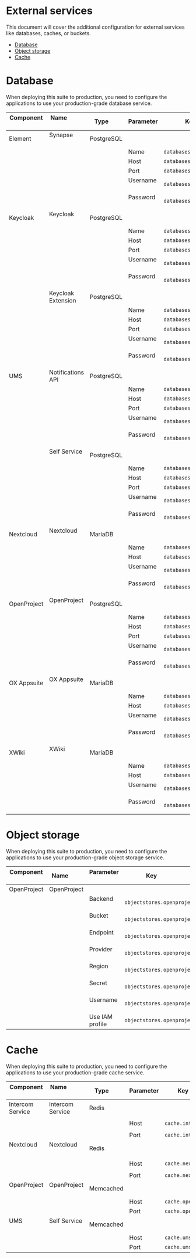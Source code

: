<!--
SPDX-FileCopyrightText: 2023 Bundesministerium des Innern und für Heimat, PG ZenDiS "Projektgruppe für Aufbau ZenDiS"
SPDX-License-Identifier: Apache-2.0
-->

<h1>External services</h1>

This document will cover the additional configuration for external services like databases, caches, or buckets.

<!-- TOC -->
* [Database](#database)
* [Object storage](#object-storage)
* [Cache](#cache)
<!-- TOC -->

# Database

When deploying this suite to production, you need to configure the applications to use your production-grade database
service.

| Component   | Name               | Type       | Parameter | Key                                      | Default                    |
|-------------|--------------------|------------|-----------|------------------------------------------|----------------------------|
| Element     | Synapse            | PostgreSQL |           |                                          |                            |
|             |                    |            | Name      | `databases.synapse.name` | `matrix` |
|             |                    |            | Host      | `databases.synapse.host` | `postgresql` |
|             |                    |            | Port      | `databases.synapse.port` | `5432` |
|             |                    |            | Username  | `databases.synapse.username` | `matrix_user` |
|             |                    |            | Password  | `databases.synapse.password` |                            |
| Keycloak    | Keycloak           | PostgreSQL |           |                                          |                            |
|             |                    |            | Name      | `databases.keycloak.name` | `keycloak` |
|             |                    |            | Host      | `databases.keycloak.host` | `postgresql` |
|             |                    |            | Port      | `databases.keycloak.port` | `5432` |
|             |                    |            | Username  | `databases.keycloak.username` | `keycloak_user` |
|             |                    |            | Password  | `databases.keycloak.password` |                            |
|             | Keycloak Extension | PostgreSQL |           |                                          |                            |
|             |                    |            | Name      | `databases.keycloakExtension.name` | `keycloak_extensions` |
|             |                    |            | Host      | `databases.keycloakExtension.host` | `postgresql` |
|             |                    |            | Port      | `databases.keycloakExtension.port` | `5432` |
|             |                    |            | Username  | `databases.keycloakExtension.username` | `keycloak_extensions_user` |
|             |                    |            | Password  | `databases.keycloakExtension.password` |                            |
| UMS         | Notifications API  | PostgreSQL |           |                                          |                            |
|             |                    |            | Name      | `databases.umsNotificationsApi.name` | `notificationsapi` |
|             |                    |            | Host      | `databases.umsNotificationsApi.host` | `postgresql` |
|             |                    |            | Port      | `databases.umsNotificationsApi.port` | `5432` |
|             |                    |            | Username  | `databases.umsNotificationsApi.username` | `notificationsapi_user` |
|             |                    |            | Password  | `databases.umsNotificationsApi.password` |                            |
|             | Self Service       | PostgreSQL |           |                                          |                            |
|             |                    |            | Name      | `databases.umsSelfservice.name` | `selfservice` |
|             |                    |            | Host      | `databases.umsSelfservice.host` | `postgresql` |
|             |                    |            | Port      | `databases.umsSelfservice.port` | `5432` |
|             |                    |            | Username  | `databases.umsSelfservice.username` | `selfservice_user` |
|             |                    |            | Password  | `databases.umsSelfservice.password` |                            |
| Nextcloud   | Nextcloud          | MariaDB    |           |                                          |                            |
|             |                    |            | Name      | `databases.nextcloud.name` | `nextcloud` |
|             |                    |            | Host      | `databases.nextcloud.host` | `mariadb` |
|             |                    |            | Username  | `databases.nextcloud.username` | `nextcloud_user` |
|             |                    |            | Password  | `databases.nextcloud.password` |                            |
| OpenProject | OpenProject        | PostgreSQL |           |                                          |                            |
|             |                    |            | Name      | `databases.openproject.name` | `openproject` |
|             |                    |            | Host      | `databases.openproject.host` | `postgresql` |
|             |                    |            | Port      | `databases.openproject.port` | `5432` |
|             |                    |            | Username  | `databases.openproject.username` | `openproject_user` |
|             |                    |            | Password  | `databases.openproject.password` |                            |
| OX Appsuite | OX Appsuite        | MariaDB    |           |                                          |                            |
|             |                    |            | Name      | `databases.oxAppsuite.name` | `CONFIGDB` |
|             |                    |            | Host      | `databases.oxAppsuite.host` | `mariadb` |
|             |                    |            | Username  | `databases.oxAppsuite.username` | `root` |
|             |                    |            | Password  | `databases.oxAppsuite.password` |                            |
| XWiki       | XWiki              | MariaDB    |           |                                          |                            |
|             |                    |            | Name      | `databases.xwiki.name` | `xwiki` |
|             |                    |            | Host      | `databases.xwiki.host` | `mariadb` |
|             |                    |            | Username  | `databases.xwiki.username` | `xwiki_user` |
|             |                    |            | Password  | `databases.xwiki.password` |                            |

# Object storage

When deploying this suite to production, you need to configure the applications to use your production-grade object
storage service.

| Component   | Name        | Parameter       | Key                                      | Default            |
|-------------|-------------|-----------------|------------------------------------------|--------------------|
| OpenProject | OpenProject |                 |                                          |                    |
|             |             | Backend         | `objectstores.openproject.backend` | `minio` |
|             |             | Bucket          | `objectstores.openproject.bucket` | `openproject` |
|             |             | Endpoint        | `objectstores.openproject.endpoint` |                    |
|             |             | Provider        | `objectstores.openproject.provider` | `AWS` |
|             |             | Region          | `objectstores.openproject.region` |                    |
|             |             | Secret          | `objectstores.openproject.secret` |                    |
|             |             | Username        | `objectstores.openproject.username` | `openproject_user` |
|             |             | Use IAM profile | `objectstores.openproject.useIAMProfile` |                    |

# Cache

When deploying this suite to production, you need to configure the applications to use your production-grade cache
service.

| Component        | Name             | Type      | Parameter | Key                          | Default          |
|------------------|------------------|-----------|-----------|------------------------------|------------------|
| Intercom Service | Intercom Service | Redis     |           |                              |                  |
|                  |                  |           | Host      | `cache.intercomService.host` | `redis-headless` |
|                  |                  |           | Port      | `cache.intercomService.port` | `6379` |
| Nextcloud        | Nextcloud        | Redis     |           |                              |                  |
|                  |                  |           | Host      | `cache.nextcloud.host` | `redis-headless` |
|                  |                  |           | Port      | `cache.nextcloud.port` | `6379` |
| OpenProject      | OpenProject      | Memcached |           |                              |                  |
|                  |                  |           | Host      | `cache.openproject.host` | `memcached` |
|                  |                  |           | Port      | `cache.openproject.port` | `11211` |
| UMS              | Self Service     | Memcached |           |                              |                  |
|                  |                  |           | Host      | `cache.umsSelfservice.host` | `memcached` |
|                  |                  |           | Port      | `cache.umsSelfservice.port` | `11211` |

